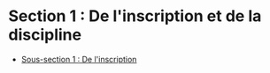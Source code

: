 # Section 1 : De l'inscription et de la discipline

- [Sous-section 1 : De l'inscription](sous-section-1)

